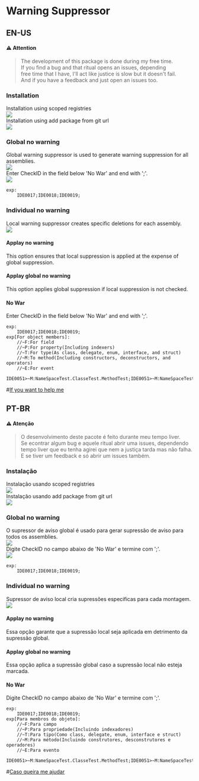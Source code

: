 ﻿# Warning Suppressor
## EN-US
#### ⚠️ Attention
> The development of this package is done during my free time.</br>
> If you find a bug and that ritual opens an issues, depending</br>
> free time that I have, I'll act like justice is slow but it doesn't fail.</br>
> And if you have a feedback and just open an issues too.
### Installation
Installation using scoped registries</br>
![](Documentation~/Image/install_npm_NoWarng.png)</br>
Installation using add package from git url</br>
![](Documentation~/Image/install_github_NoWarng.png)
### Global no warning
Global warning suppressor is used to generate warning suppression for all assemblies.<br/>
![](Documentation~/Image/UseGlobalNoWar.png)<br/>
Enter CheckID in the field below 'No War' and end with ';'.<br/>
![](Documentation~/Image/UseGlobalNoWar2.png)<br/>
```
exp:
	IDE0017;IDE0018;IDE0019;
```
### Individual no warning
Local warning suppressor creates specific deletions for each assembly.<br/>
![](Documentation~/Image/IndividualNoWar.png)<br/>
#### Applay no warning
This option ensures that local suppression is applied at the expense of global suppression.
#### Applay global no warning
This option applies global suppression if local suppression is not checked.
#### No War
Enter CheckID in the field below 'No War' and end with ';'.
```
exp:
	IDE0017;IDE0018;IDE0019;
exp[For object members]:
	//~F:For field
	//~P:For property(Including indexers)
	//~T:For type(As class, delegate, enum, interface, and struct)
	//~M:To method(Including constructors, deconstructors, and operators)
	//~E:For event
	IDE0051>~M:NameSpaceTest.ClasseTest.MethodTest;IDE0051>~M:NameSpaceTest.ClasseTest.MethodTest(System.Int32);
```
#[If you want to help me](https://www.paypal.com/donate/?business=VN4RAWDSA2PBA&no_recurring=0&currency_code=BRL)
## PT-BR
#### ⚠️ Atenção
> O desenvolvimento deste pacote é feito durante meu tempo liver.</br>
> Se econtrar algum bug e aquele ritual abrir uma issues, dependendo</br>
> tempo liver que eu tenha agirei que nem a justiça tarda mas não falha.</br>
> E se tiver um feedback e só abrir um issues também.
### Instalação
Instalação usando scoped registries</br>
![](Documentation~/Image/install_npm_NoWarng.png)</br>
Instalação usando add package from git url</br>
![](Documentation~/Image/install_github_NoWarng.png)
### Global no warning
O supressor de aviso global é usado para gerar supressão de aviso para todos os assemblies.<br/>
![](Documentation~/Image/UseGlobalNoWar.png)<br/>
Digite CheckID no campo abaixo de 'No War' e termine com ';'.<br/>
![](Documentation~/Image/UseGlobalNoWar2.png)<br/>
```
exp:
	IDE0017;IDE0018;IDE0019;
```
### Individual no warning
Supressor de aviso local cria supressões especificas para cada montagem.<br/>
![](Documentation~/Image/IndividualNoWar.png)<br/>
#### Applay no warning
Essa opção garante que a supressão local seja aplicada em detrimento da supressão global.
#### Applay global no warning
Essa opção aplica a supressão global caso a supressão local não esteja marcada.
#### No War
Digite CheckID no campo abaixo de 'No War' e termine com ';'.
```
exp:
	IDE0017;IDE0018;IDE0019;
exp[Para membros do objeto]:
	//~F:Para campo
	//~P:Para propriedade(Incluindo indexadores)
	//~T:Para tipo(Como class, delegate, enum, interface e struct)
	//~M:Para método(Incluindo construtores, desconstrutores e operadores)
	//~E:Para evento
	IDE0051>~M:NameSpaceTest.ClasseTest.MethodTest;IDE0051>~M:NameSpaceTest.ClasseTest.MethodTest(System.Int32);
```

#[Caso queira me ajudar](https://www.paypal.com/donate/?business=VN4RAWDSA2PBA&no_recurring=0&currency_code=BRL)